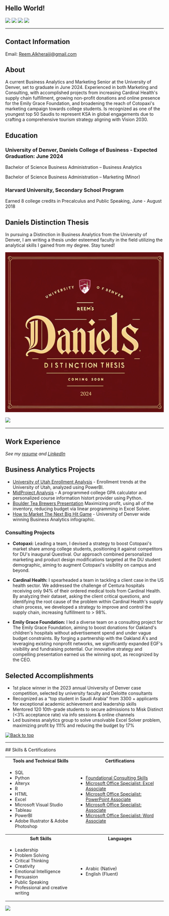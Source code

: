 

## Hello World! 
[<img src="https://user-images.githubusercontent.com/91146906/162140860-bfb69654-5603-49bd-a7a1-a836ab1c772c.svg" height="35"/>](#education)
[<img src="https://user-images.githubusercontent.com/91146906/152290724-72946642-3e58-4ba3-b5b8-b687628526b1.svg" height="35"/>](#DanielsDistinction)
[<img src="https://user-images.githubusercontent.com/91146906/162140921-207cd392-cfe5-40e6-a84e-0a16e19e405a.svg" height="35"/>](#profExp)
[<img src="https://user-images.githubusercontent.com/91146906/162140965-cf707805-9abd-43f7-8314-4f96794c44dc.svg" height="35"/>](#skills)

<a name="education"></a>
<hr>

## Contact Information
Email: Reem.Alkheraiji@gmail.com

## About
A current Business Analytics and Marketing Senior at the University of Denver, set to graduate in June 2024. Experienced in both Marketing and Consulting, with accomplished projects from increasing Cardinal Health's supply chain fulfillment, growing non-profit donations and online presence for the Emily Grace Foundation, and broadening the reach of Cotopaxi's marketing campaign towards college students. Is recognized as one of the youngest top 50 Saudis to represent KSA in global engagements due to crafting a comprehensive tourism strategy aligning with Vision 2030.

## Education
### University of Denver, Daniels College of Business - Expected Graduation: June 2024
Bachelor of Science Business Administration – Business Analytics

Bachelor of Science Business Administration – Marketing (Minor)

### Harvard University, Secondary School Program
Earned 8 college credits in Precalculus and Public Speaking, June - August 2018

<a name="DanielsDistinction"></a>
## Daniels Distinction Thesis
In pursuing a Distinction in Business Analytics from the University of Denver, I am writing a thesis under esteemed faculty in the field utilizing the analytical skills I gained from my degree. Stay tuned!

<img src="./Distinction%20Coming%20Soon.png" width="550" alt="Distinction Thesis Coming Soon">

[<img src="https://user-images.githubusercontent.com/91146906/152072378-b0168a2d-e85c-47c6-a272-fcfb3f6a44ae.svg" height="35"/>](#top)

<a name="profExp"></a>
<hr>

## Work Experience
<i>See my <a href="/2024.03_Reem_Alkheraiji_Resume.pdf" target="_blank">resume</a> and <a href="https://www.linkedin.com/in/reemalkheraiji" target="_blank">LinkedIn</a></i>

## Business Analytics Projects

- [University of Utah Enrollment Analysis](./University%20of%20Utah%20Enrollment.pdf) - Enrollment trends at the University of Utah, analyzed using PowerBI.
- [MidProject Analysis](./MidProject%20(1).ipynb) - A programmed college GPA calculator and personalized course information histort provider using Python.
- [Boulder Tea Brewers Presentation](./Boulder%20Tea%20Brewers%20.pdf) Maximizing profit, using all of the inventory, reducing budget via linear programming in Excel Solver. 
- [How to Market The Next Big Hit Game](./How%20to%20Market%20The%20Next%20Big%20Hit%20Game.pdf) - University of Denver wide winning Business Analytics infographic.

### Consulting Projects

- **Cotopaxi:** Leading a team, I devised a strategy to boost Cotopaxi's market share among college students, positioning it against competitors for DU's inaugural Questival. Our approach combined personalized marketing and product design modifications targeted at the DU student demographic, aiming to augment Cotopaxi's visibility on campus and beyond.

- **Cardinal Health:** I spearheaded a team in tackling a client case in the US health sector. We addressed the challenge of Centura hospitals receiving only 94% of their ordered medical tools from Cardinal Health. By analyzing their dataset, asking the client critical questions, and identifying the root cause of the problem within Cardinal Health's supply chain process, we developed a strategy to improve and control the supply chain, increasing fulfillment to > 98%.

- **Emily Grace Foundation:**  I led a diverse team on a consulting project for The Emily Grace Foundation, aiming to boost donations for Oakland's children's hospitals without advertisement spend and under vague budget constraints. By forging a partnership with the Oakland A's and leveraging existing nonprofit networks, we significantly expanded EGF's visibility and fundraising potential. Our innovative strategy and compelling presentation earned us the winning spot, as recognized by the CEO.

## Selected Accomplishments
 </td>
    <td>
      <ul>
        <li> 1st place winner in the 2023 annual University of Denver case competition, selected by university faculty and Deloitte consultants</li>
        <li> Recognized as a “top student in Saudi Arabia” from 3300 + applicants for exceptional academic achievement and leadership skills</li>
        <li> Mentored 120 10th-grade students to secure admissions to Misk Distinct (<3% acceptance rate) via info sessions & online channels</li>
        <li>Led business analytics group to solve unsolvable Excel Solver problem, maximizing profit by 111% and reducing the budget by 17%</li>
      </ul>
    </td>
  </tr>

<a href="#top">
    <img src="https://user-images.githubusercontent.com/91146906/152072378-b0168a2d-e85c-47c6-a272-fcfb3f6a44ae.svg" height="35" alt="Back to top"/>
  </a>
  
<a name="skills"></a>
<hr>
## Skills & Certifications

<table style="width: 100%; table-layout: fixed;">
  <tr>
    <th>Tools and Technical Skills</th>
    <th>Certifications</th>
  </tr>
  <tr>
    <td>
      <ul>
        <li>SQL</li>
        <li>Python</li>
        <li>Alteryx</li>
        <li>R</li>
        <li>HTML</li>
        <li>Excel</li>
        <li>Microsoft Visual Studio</li>
        <li>Tableau</li>
        <li>PowerBI</li>
        <li>Adobe Illustrator & Adobe Photoshop</li>
      </ul>
    </td>
    <td>
      <ul>
        <li><a href="https://www.virtualbadge.io/certificate-validator?credential=d97a517f-b550-4625-8796-ea6d05151adc">Foundational Consulting Skills</a></li>
        <li><a href="https://www.credly.com/badges/cf54c46a-6673-43a7-af8e-d29a4ba40ffc?source=linked_in_profile">Microsoft Office Specialist: Excel Associate</a></li>
        <li><a href="https://www.credly.com/badges/ec4f9475-0c63-410a-b85d-cd884a6ca09b?source=linked_in_profile">Microsoft Office Specialist: PowerPoint Associate</a></li>
        <li><a href="https://www.credly.com/badges/64a22958-d6fb-4cbd-bfc8-8f6150a98ab2?source=linked_in_profile">Microsoft Office Specialist: Associate</a></li>
        <li><a href="https://www.credly.com/badges/43a5a26c-1dc7-41fe-85e9-2bb36c3cd1a4?source=linked_in_profile">Microsoft Office Specialist: Word Associate</a></li>
      </ul>
    </td>
  </tr>
  <tr>
    <th>Soft Skills</th>
    <th>Languages</th>
  </tr>
  <tr>
    <td>
      <ul>
        <li>Leadership</li>
        <li>Problem Solving</li>
        <li>Critical Thinking</li>
        <li>Creativity</li>
        <li>Emotional Intelligence</li>
        <li>Persuasion</li>
        <li>Public Speaking</li>
        <li>Professional and creative writing</li>
      </ul>
    </td>
    <td>
      <ul>
        <li>Arabic (Native)</li>
        <li>English (Fluent)</li>
      </ul>
    </td>
  </tr>
</table>


[<img src="https://user-images.githubusercontent.com/91146906/152072378-b0168a2d-e85c-47c6-a272-fcfb3f6a44ae.svg" height="35"/>](#top)
